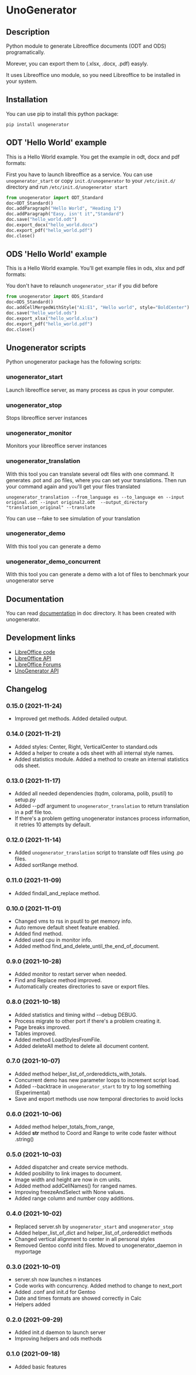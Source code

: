 # UnoGenerator

## Description
Python module to generate Libreoffice documents (ODT and ODS) programatically.

Morever, you can export them to (.xlsx, .docx, .pdf) easyly.

It uses Libreoffice uno module, so you need Libreoffice to be installed in your system.

## Installation
You can use pip to install this python package:

`pip install unogenerator`

## ODT 'Hello World' example

This is a Hello World example. You get the example in odt, docx and pdf formats:

First you have to launch libreoffice as a service. You can use `unogenerator_start` or copy `init.d/unogenerator` to your `/etc/init.d/` directory and run `/etc/init.d/unogenerator start`

```python
from unogenerator import ODT_Standard
doc=ODT_Standard()
doc.addParagraph("Hello World", "Heading 1")
doc.addParagraph("Easy, isn't it","Standard")
doc.save("hello_world.odt")
doc.export_docx("hello_world.docx")
doc.export_pdf("hello_world.pdf")
doc.close()
```

## ODS 'Hello World' example

This is a Hello World example. You'll get example files in ods, xlsx and pdf formats:

You don't have to relaunch `unogenerator_star` if you did before

```python
from unogenerator import ODS_Standard
doc=ODS_Standard()
doc.addCellMergedWithStyle("A1:E1", "Hello world", style="BoldCenter")
doc.save("hello_world.ods")
doc.export_xlsx("hello_world.xlsx")
doc.export_pdf("hello_world.pdf")
doc.close()
```

## Unogenerator scripts

Python unogenerator package has the following scripts:

### unogenerator_start

Launch libreoffice server, as many process as cpus in your computer.

### unogenerator_stop

Stops libreoffice server instances

### unogenerator_monitor

Monitors your libreoffice server instances

### unogenerator_translation

With this tool you can translate several odt files with one command. It generates .pot and .po files, where you can set your translations. Then run your command again and you'll get your files translated

`unogenerator_translation --from_language es --to_language en --input original.odt --input original2.odt  --output_directory "translation_original" --translate`

You can use --fake to see simulation of your translation

### unogenerator_demo

With this tool you can generate a demo

### unogenerator_demo_concurrent

With this tool you can generate a demo with a lot of files to benchmark your unogenerator serve

## Documentation
You can read [documentation](https://github.com/turulomio/unogenerator/blob/main/doc/unogenerator_documentation_en.odt?raw=true) in doc directory. It has been created with unogenerator.

## Development links

- [LibreOffice code](https://github.com/LibreOffice/core)
- [LibreOffice API](https://api.libreoffice.org/docs/idl/ref/index.html)
- [LibreOffice Forums](https://forum.openoffice.org/en/forum/viewforum.php?f=20)
- [UnoGenerator API](http://turulomio.users.sourceforge.net/doxygen/unogenerator/)


## Changelog

### 0.15.0 (2021-11-24)
- Improved get methods. Added detailed output.

### 0.14.0 (2021-11-21)
- Added styles: Center, Right, VerticalCenter to standard.ods
- Added a helper to create a ods sheet with all internal style names.
- Added statistics module. Added a method to create an internal statistics ods sheet.

### 0.13.0 (2021-11-17)
- Added all needed dependencies (tqdm, colorama, polib, psutil) to setup.py
- Added --pdf argument to `unogenerator_translation` to return translation in a pdf file too.
- If there's a problem getting unogenerator instances process information, it retries 10 attempts by default.

### 0.12.0 (2021-11-14)
- Added `unogenerator_translation` script to translate odf files using .po files.
- Added sortRange method.

### 0.11.0 (2021-11-09)
- Added findall_and_replace method.

### 0.10.0 (2021-11-01)
- Changed vms to rss in psutil to get memory info.
- Auto remove default sheet feature enabled.
- Added find method.
- Added used cpu in monitor info.
- Added method find_and_delete_until_the_end_of_document.

### 0.9.0 (2021-10-28)
- Added monitor to restart server when needed.
- Find and Replace method improved.
- Automatically creates directories to save or export files.

### 0.8.0 (2021-10-18)
- Added statistics and timing withd --debug DEBUG.
- Process migrate to other port if there's a problem creating it.
- Page breaks improved.
- Tables improved.
- Added method LoadStylesFromFile.
- Added deleteAll method to delete all document content.


### 0.7.0 (2021-10-07)
- Added method helper_list_of_ordereddicts_with_totals.
- Concurrent demo has new parameter loops to increment script load.
- Added --backtrace in `unogenerator_start` to try to log something (Experimental)
- Save and export methods use now temporal directories to avoid locks

### 0.6.0 (2021-10-06)
- Added method helper_totals_from_range, 
- Added __str__ method to Coord and Range to write code faster without .string()

### 0.5.0 (2021-10-03)
- Added dispatcher and create service methods.
- Added posibility to link images to document.
- Image width and height are now in cm units.
- Added method addCellNames() for ranged names.
- Improving freezeAndSelect with None values.
- Added range column and number copy additions.

### 0.4.0 (2021-10-02)
- Replaced server.sh by `unogenerator_start` and `unogenerator_stop`
- Added helper_list_of_dict and helper_list_of_ordereddict methods
- Changed vertical alignment to center in all personal styles
- Removed Gentoo confd initd files. Moved to unogenerator_daemon in myportage

### 0.3.0 (2021-10-01)
- server.sh now launches n instances
- Code works with concurrency. Added method to change to next_port
- Added .conf and init.d for Gentoo
- Date and times formats are showed correctly in Calc
- Helpers added

### 0.2.0 (2021-09-29)
- Added init.d daemon to launch server
- Improving helpers and ods methods

### 0.1.0 (2021-09-18)
- Added basic features
